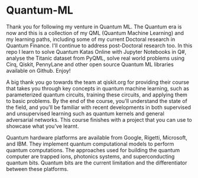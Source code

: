 # Quantum-ML
Thank you for following my venture in Quantum ML. 
The Quantum era is now and this is a collection of my QML (Quantum Machine Learning) and my learning paths, including some of my current Doctoral research in Quantum Finance. I'll continue to address post-Doctoral research too.
In this repo I learn to solve Quantum Katas Online with Jupyter Notebooks in Q#, analyse the Titanic dataset from PyQML, solve real world problems using Cirq, Qiskit, PennyLane and other open source Quantum ML libraries available on Github. Enjoy!

A big thank you go towards the team at qiskit.org for providing their course that takes you through key concepts in quantum machine learning, such as parameterized quantum circuits, training these circuits, and applying them to basic problems. By the end of the course, you'll understand the state of the field, and you'll be familiar with recent developments in both supervised and unsupervised learning such as quantum kernels and general adversarial networks. This course finishes with a project that you can use to showcase what you've learnt.

Quantum hardware platforms are available from Google, Rigetti, Microsoft, and IBM. They implement quantum computational models to perform quantum computations. The approaches used for building the quantum computer are trapped ions, photonics systems, and superconducting quantum bits. Quantum bits are the current limitation and the differentiator between these platforms.  
